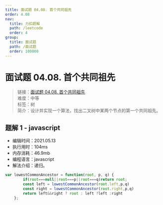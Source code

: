 ```yaml
---
title: 面试题 04.08. 首个共同祖先
order: 4.08
nav:
  title: 力扣题解
  path: /leetcode
  order: 4
group:
  title: 面试题
  path: /面试题
  order: 100000
---
```


# 面试题 04.08. 首个共同祖先
    
> 链接：[面试题 04.08. 首个共同祖先](https://leetcode-cn.com/problems/first-common-ancestor-lcci/)  
> 难度：中等  
> 标签：树  
> 简介：设计并实现一个算法，找出二叉树中某两个节点的第一个共同祖先。
      
## 题解 1 - javascript
- 编辑时间：2021.05.13
- 执行用时：104ms
- 内存消耗：46.9mb
- 编程语言：javascript
- 解法介绍：递归。
```javascript
var lowestCommonAncestor = function(root, p, q) {
        if(root===null||root===p||root===q)return root;
        const left = lowestCommonAncestor(root.left,p,q)
        const right = lowestCommonAncestor(root.right,p,q)
        return left&&right ? root : left ?left :right
    };
```

      